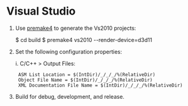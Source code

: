 Visual Studio
=============

1. Use [premake4](http://industriousone.com/premake) to generate the Vs2010 projects:

    $ cd build
    $ premake4 vs2010 --render-device=d3d11

2. Set the following configuration properties:

    i. C/C++ > Output Files:

        ASM List Location = $(IntDir)/_/_/_/%(RelativeDir)
        Object File Name = $(IntDir)/_/_/_/%(RelativeDir)
        XML Documentation File Name = $(IntDir)/_/_/_/%(RelativeDir)

3. Build for debug, development, and release.